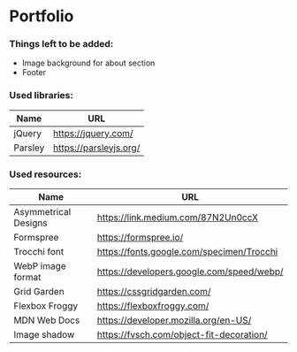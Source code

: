 # Portfolio

### Things left to be added:
* Image background for about section
* Footer

### Used libraries:
| Name | URL |
| ---- | --- |
| jQuery | https://jquery.com/ |
| Parsley | https://parsleyjs.org/ |

### Used resources:
| Name | URL |
| ---- | --- |
| Asymmetrical Designs | https://link.medium.com/87N2Un0ccX |
| Formspree | https://formspree.io/ |
| Trocchi font | https://fonts.google.com/specimen/Trocchi |
| WebP image format | https://developers.google.com/speed/webp/ |
| Grid Garden | https://cssgridgarden.com/ |
| Flexbox Froggy | https://flexboxfroggy.com/ |
| MDN Web Docs | https://developer.mozilla.org/en-US/ |
| Image shadow | https://fvsch.com/object-fit-decoration/ |